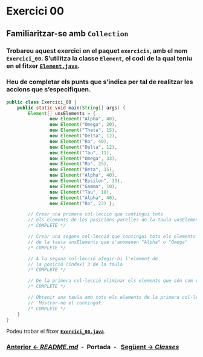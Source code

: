 # Exercici 00

## Familiaritzar-se amb **`Collection`**

### Trobareu aquest exercici en el **paquet `exercicis`**, amb el nom **`Exercici_00`**. S’utilitza la **classe `Element`**, el codi de la qual teniu en el fitxer [**`Element.java`**](../src/classes/Element.java).

### Heu de completar els punts que s’indica per tal de realitzar les accions que s’especifiquen.

```java
public class Exercici_00 {
    public static void main(String[] args) {
        Element[] unsElements = {
                new Element("Alpha", 40),
                new Element("Omega", 20),
                new Element("Theta", 15),
                new Element("Delta", 12),
                new Element("Ro", 40),
                new Element("Delta", 12),
                new Element("Tau", 11),
                new Element("Omega", 33),
                new Element("Ro", 25),
                new Element("Beta", 15),
                new Element("Alpha", 40),
                new Element("Epsilon", 33),
                new Element("Gamma", 10),
                new Element("Tau", 18),
                new Element("Alpha", 40),
                new Element("Ro", 23) };

        // Crear una primera col·lecció que contingui tots
        // els elements de les posicions parelles de la taula unsElements.
        /* COMPLETE */

        // Crear una segona col·lecció que contingui tots els elements
        // de la taula unsElements que s'anomenen "Alpha" o "Omega"
        /* COMPLETE */

        // A la segona col·lecció afegir-hi l'element de
        // la posició (índex) 3 de la taula
        /* COMPLETE */

        // De la primera col·lecció eliminar els elements que són com els de la segona
        /* COMPLETE */

        // Obtenir una taula amb tots els elements de la primera col·lecció.
        //  Mostrar-ne el contingut.
        /* COMPLETE */
    }
}
```

Podeu trobar el fitxer [**`Exercici_00.java`**](../src/exercicis/Exercici_00.java).

### [Anterior <- *README.md*](../README.md)&nbsp;&nbsp;-&nbsp;&nbsp;**Portada**&nbsp;&nbsp;-&nbsp;&nbsp; [Següent -> **_Classes_**](./02-classes.md)